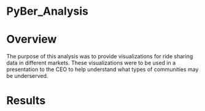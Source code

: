 # PyBer_Analysis

# Overview 

The purpose of this analysis was to provide visualizations for ride sharing data in different markets.  These visualizations were to be used in a presentation to the CEO to help understand what types of communities may be underserved.

# Results

